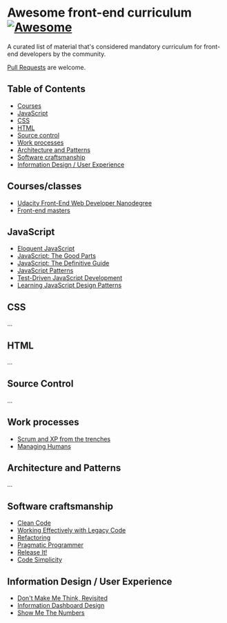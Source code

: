 # Awesome front-end curriculum [![Awesome](https://cdn.rawgit.com/sindresorhus/awesome/d7305f38d29fed78fa85652e3a63e154dd8e8829/media/badge.svg)](https://github.com/sindresorhus/awesome)

A curated list of material that's considered mandatory curriculum for front-end developers by the community. 

[Pull Requests](https://github.com/auchenberg/awesome-front-end-curriculum/edit/master/README.md) are welcome.

## Table of Contents

- [Courses](#courses)
- [JavaScript](#javascript)
- [CSS](#css)
- [HTML](#html)
- [Source control](#sourcecontrol)
- [Work processes](#processes)
- [Architecture and Patterns](#architecture)
- [Software craftsmanship](#craft)
- [Information Design / User Experience](#ux)

## Courses/classes
* [Udacity Front-End Web Developer Nanodegree](https://www.udacity.com/course/front-end-web-developer-nanodegree--nd001)
* [Front-end masters](https://frontendmasters.com/)

## JavaScript
* [Eloquent JavaScript](http://eloquentjavascript.net)
* [JavaScript: The Good Parts](http://www.goodreads.com/book/show/2998152-javascript)
* [JavaScript: The Definitive Guide](http://www.goodreads.com/book/show/8143605-javascript)
* [JavaScript Patterns](http://www.goodreads.com/book/show/9422683-javascript-patterns)
* [Test-Driven JavaScript Development](http://tddjs.com)
* [Learning JavaScript Design Patterns](http://www.goodreads.com/book/show/14289134-learning-javascript-design-patterns)

## CSS
...

## HTML
...

## Source Control
...

## Work processes
* [Scrum and XP from the trenches](http://www.infoq.com/minibooks/scrum-xp-from-the-trenches-2)
* [Managing Humans](http://managinghumans.com)

## Architecture and Patterns
...

## Software craftsmanship
* [Clean Code](http://www.goodreads.com/book/show/3735293-clean-code)
* [Working Effectively with Legacy Code](http://www.goodreads.com/book/show/44919.Working_Effectively_with_Legacy_Code)
* [Refactoring](http://www.goodreads.com/book/show/44936.Refactoring)
* [Pragmatic Programmer](http://www.goodreads.com/book/show/4099.The_Pragmatic_Programmer)
* [Release It!](http://www.goodreads.com/book/show/1069827.Release_It_)
* [Code Simplicity](https://www.goodreads.com/book/show/13234063-code-simplicity)

## Information Design / User Experience
* [Don't Make Me Think, Revisited](http://www.amazon.com/Dont-Make-Think-Revisited-Usability/dp/0321965515)
* [Information Dashboard Design](http://www.amazon.com/Information-Dashboard-Design-At-Glance/dp/1938377001)
* [Show Me The Numbers](http://www.amazon.com/Show-Me-Numbers-Designing-Enlighten/dp/0970601972/)

